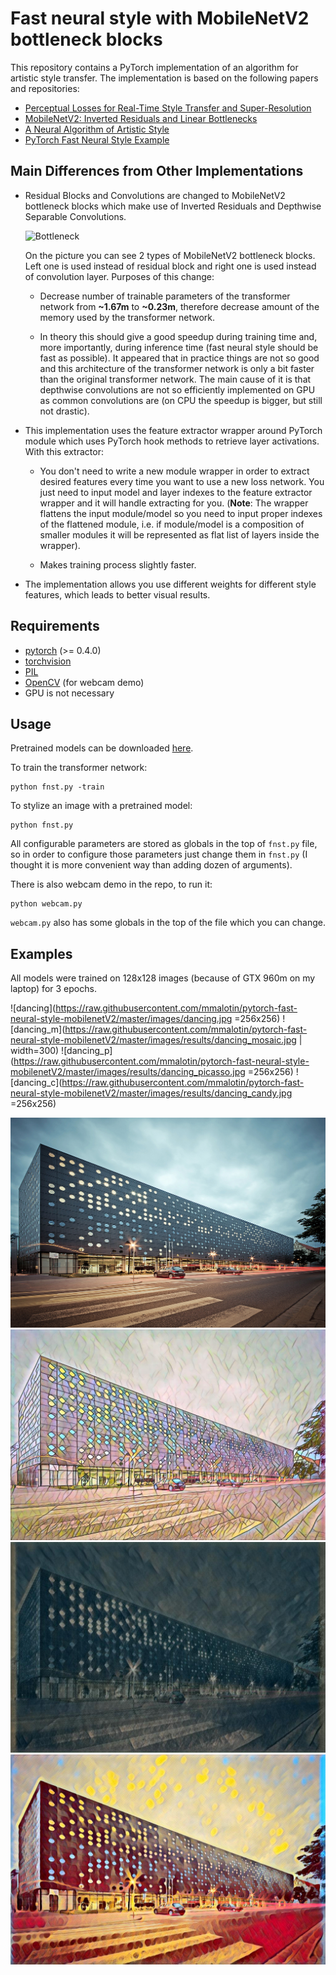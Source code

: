 # Fast neural style with MobileNetV2 bottleneck blocks
This repository contains a PyTorch implementation of an algorithm for artistic style transfer. The implementation is based on the following papers and repositories:

- [Perceptual Losses for Real-Time Style Transfer and Super-Resolution](https://arxiv.org/abs/1603.08155)
- [MobileNetV2: Inverted Residuals and Linear Bottlenecks](https://arxiv.org/abs/1801.04381)
- [A Neural Algorithm of Artistic Style](https://arxiv.org/abs/1508.06576)
- [PyTorch Fast Neural Style Example](https://github.com/pytorch/examples/tree/master/fast_neural_style)

## Main Differences from Other Implementations

* Residual Blocks and Convolutions are changed to MobileNetV2 bottleneck blocks which make use of Inverted Residuals and Depthwise Separable Convolutions.

  ![Bottleneck](https://hsto.org/webt/wl/yo/sz/wlyoszqnws58itd4ojt1cqt7sng.png)

  On the picture you can see 2 types of MobileNetV2 bottleneck blocks. Left one is used instead of residual block and right one is used instead of convolution layer. Purposes of this change:

  - Decrease number of trainable parameters of the transformer network from __~1.67m__ to __~0.23m__, therefore decrease amount of the memory used by the transformer network.

  - In theory this should give a good speedup during training time and, more importantly, during inference time (fast neural style should be fast as possible). It appeared that in practice things are not so good and this architecture of the transformer network is only a bit faster than the original transformer network. The main cause of it is that depthwise convolutions are not so efficiently implemented on GPU as common convolutions are (on CPU the speedup is bigger, but still not drastic).

* This implementation uses the feature extractor wrapper around PyTorch module which uses PyTorch hook methods to retrieve layer activations. With this extractor:

  - You don't need to write a new module wrapper in order to extract desired features every time you want to use a new loss network. You just need to input model and layer indexes to the feature extractor wrapper and it will handle extracting for you. (__Note__: The wrapper flattens the input module/model so you need to input proper indexes of the flattened module, i.e. if module/model is a composition of smaller modules it will be represented as flat list of layers inside the wrapper).

  - Makes training process slightly faster.

* The implementation allows you use different weights for different style features, which leads to better visual results.

## Requirements
- [pytorch](pytorch.org) (>= 0.4.0)
- [torchvision](pytorch.org)
- [PIL](https://pillow.readthedocs.io/en/5.1.x/)
- [OpenCV](https://opencv.org/) (for webcam demo)
- GPU is not necessary

## Usage
Pretrained models can be downloaded [here](example.com).

To train the transformer network:
```
python fnst.py -train
```
To stylize an image with a pretrained model:
```
python fnst.py
```

All configurable parameters are stored as globals in the top of `fnst.py` file, so in order to configure those parameters just change them in `fnst.py` (I thought it is more convenient way than adding dozen of arguments).

There is also webcam demo in the repo, to run it:
```
python webcam.py
```
`webcam.py` also has some globals in the top of the file which you can change.


## Examples
All models were trained on 128x128 images (because of GTX 960m on my laptop) for 3 epochs.

  ![dancing](https://raw.githubusercontent.com/mmalotin/pytorch-fast-neural-style-mobilenetV2/master/images/dancing.jpg =256x256)
  ![dancing_m](https://raw.githubusercontent.com/mmalotin/pytorch-fast-neural-style-mobilenetV2/master/images/results/dancing_mosaic.jpg | width=300)
  ![dancing_p](https://raw.githubusercontent.com/mmalotin/pytorch-fast-neural-style-mobilenetV2/master/images/results/dancing_picasso.jpg =256x256)
  ![dancing_c](https://raw.githubusercontent.com/mmalotin/pytorch-fast-neural-style-mobilenetV2/master/images/results/dancing_candy.jpg =256x256)

  ![pwr](https://raw.githubusercontent.com/mmalotin/pytorch-fast-neural-style-mobilenetV2/master/images/pwr.jpg)
  ![pwr_m](https://raw.githubusercontent.com/mmalotin/pytorch-fast-neural-style-mobilenetV2/master/images/results/pwr_mosaic.jpg)
  ![pwr_p](https://raw.githubusercontent.com/mmalotin/pytorch-fast-neural-style-mobilenetV2/master/images/results/pwr_picasso.jpg)
  ![pwr_c](https://raw.githubusercontent.com/mmalotin/pytorch-fast-neural-style-mobilenetV2/master/images/results/pwr_candy.jpg)
